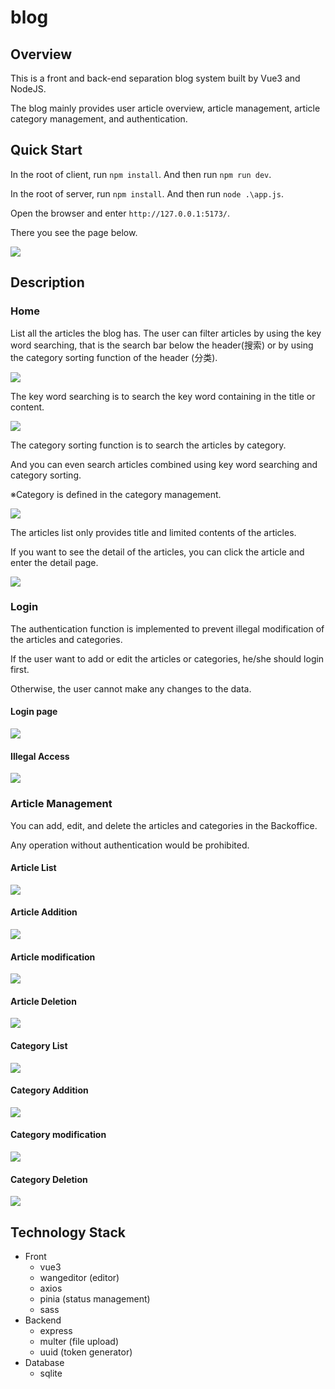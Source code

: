 # blog

## Overview

This is a front and back-end separation blog system built by Vue3 and NodeJS.

The blog mainly provides user article overview, article management, article category management, and authentication.



## Quick Start

In the root of client, run `npm install`. 
And then run `npm run dev`.

In the root of server, run `npm install`. 
And then run `node .\app.js`.

Open the browser and enter `http://127.0.0.1:5173/`.

There you see the page below.

![](image/home.png)

## Description

### Home

List all the articles the blog has. The user can filter articles by using the key word searching, that is the search bar below the header(搜索) or by using the category sorting function of the header (分类).

![](image/home.png)

The key word searching is to search the key word containing in the title or content.

![](image/home_search.png)

The category sorting function is to search the articles by category.

And you can even search articles combined using key word searching and category sorting.

※Category is defined in the category management.

![](image\home_category.png)



The articles list only provides title and limited contents of the articles.

If you want to see the detail of the articles, you can click the article and enter the detail page.

![](image\home_detail.png)



### Login

The authentication function is implemented to prevent illegal modification of the articles and categories.

If the user want to add or edit the articles or categories, he/she should login first.

Otherwise, the user cannot make any changes to the data.

#### Login page

![](image\login.png)

#### Illegal Access

![](image\backoffice_authentication.png)



### Article Management

You can add, edit, and delete the articles and categories in the Backoffice.

Any operation without authentication would be prohibited.



#### Article List
![](image\backoffice_article.png)

#### Article Addition
![](image/backoffice_article_add.png)

#### Article modification
![](image/backoffice_article_update.png)

#### Article Deletion
![](image/backoffice_article_delete.png)

#### Category List
![](image\backoffice_category.png)

#### Category Addition
![](image/backoffice_category_add.png)

#### Category modification
![](image/backoffice_category_update.png)

#### Category Deletion
![](image/backoffice_category_delete.png)

## Technology Stack
- Front
  - vue3
  - wangeditor (editor)
  - axios
  - pinia (status management)
  - sass
- Backend
  - express
  - multer (file upload)
  - uuid (token generator)
- Database
  - sqlite